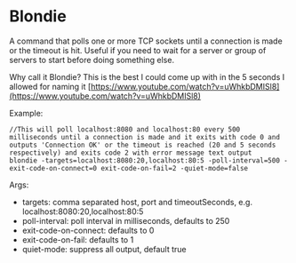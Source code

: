 # Blondie

A command that polls one or more TCP sockets until a connection is made or the timeout is hit.  Useful if you need to wait for a server or group of servers to start before doing something else.

Why call it Blondie? This is the best I could come up with in the 5 seconds I allowed for naming it [https://www.youtube.com/watch?v=uWhkbDMISl8](https://www.youtube.com/watch?v=uWhkbDMISl8)

Example:

```
//This will poll localhost:8080 and localhost:80 every 500 milliseconds until a connection is made and it exits with code 0 and outputs 'Connection OK' or the timeout is reached (20 and 5 seconds respectively) and exits code 2 with error message text output
blondie -targets=localhost:8080:20,localhost:80:5 -poll-interval=500 -exit-code-on-connect=0 exit-code-on-fail=2 -quiet-mode=false
```

Args:

* targets: comma separated host, port and timeoutSeconds, e.g. localhost:8080:20,localhost:80:5
* poll-interval: poll interval in milliseconds, defaults to 250
* exit-code-on-connect: defaults to 0
* exit-code-on-fail: defaults to 1
* quiet-mode: suppress all output, default true

 
